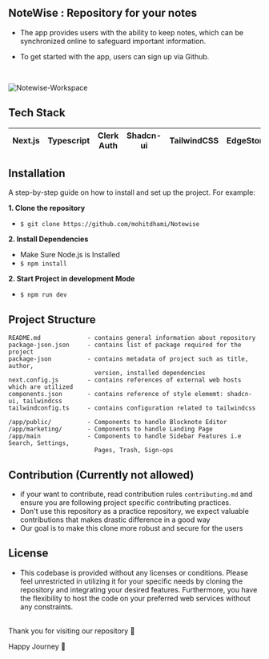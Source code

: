 ## NoteWise : Repository for your notes

- The app provides users with the ability to keep notes, which can be synchronized online to safeguard important information.

- To get started with the app, users can sign up via Github.
<br>

![Notewise-Workspace](https://github.com/mohitdhami/Notewise/assets/38837994/6e6b2da4-c9f1-4ba3-94a2-877739a82238)

 ## Tech Stack
 
| Next.js  | Typescript | Clerk Auth | Shadcn-ui | TailwindCSS| EdgeStore
|--|--|--|--|--|--|

## Installation

A step-by-step guide on how to install and set up the project. For example:

**1. Clone the repository**  <br>
* `$ git clone https://github.com/mohitdhami/Notewise`

**2. Install Dependencies**
* Make Sure Node.js is Installed<br>
* `$ npm install` 

**2. Start Project in development Mode**<br>
* `$ npm run dev`


## Project Structure


    
    README.md             - contains general information about repository
    package-json.json     - contains list of package required for the project
    package-json          - contains metadata of project such as title, author,
                            version, installed dependencies 
    next.config.js        - contains references of external web hosts which are utilized
    components.json       - contains reference of style elememt: shadcn-ui, tailwindcss
    tailwindconfig.ts     - contains configuration related to tailwindcss
    
    /app/public/          - Components to handle Blocknote Editor
    /app/marketing/       - Components to handle Landing Page
    /app/main             - Components to handle Sidebar Features i.e Search, Settings,
                            Pages, Trash, Sign-ops

## Contribution (Currently not allowed)

-   if your want to contribute, read contribution rules  `contributing.md`  and ensure you are following project specific contributing practices.
-   Don't use this repository as a practice repository, we expect valuable contributions that makes drastic difference in a good way
-   Our goal is to make this clone more robust and secure for the users

## License
-  This codebase is provided without any licenses or conditions. Please feel unrestricted in utilizing it for your specific needs by cloning the repository and integrating your desired features. Furthermore, you have the flexibility to host the code on your preferred web services without any constraints.

 <br>
Thank you for visiting our repository 💙

Happy Journey 🚀
